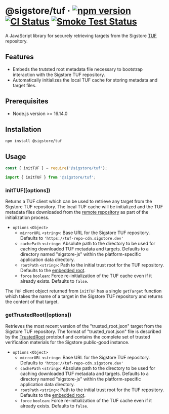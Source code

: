 # @sigstore/tuf &middot; [![npm version](https://img.shields.io/npm/v/@sigstore/tuf.svg?style=flat)](https://www.npmjs.com/package/@sigstore/tuf) [![CI Status](https://github.com/sigstore/sigstore-js/workflows/CI/badge.svg)](https://github.com/sigstore/sigstore-js/actions/workflows/ci.yml) [![Smoke Test Status](https://github.com/sigstore/sigstore-js/workflows/smoke-test/badge.svg)](https://github.com/sigstore/sigstore-js/actions/workflows/smoke-test.yml)

A JavaScript library for securely retrieving targets from the Sigstore [TUF][1]
repository.

## Features

- Embeds the trutsted root metadata file necessary to bootstrap interaction
  with the Sigstore TUF repository.
- Automatically initializes the local TUF cache for storing metadata and
  target files.

## Prerequisites

- Node.js version >= 16.14.0

## Installation

```
npm install @sigstore/tuf
```

## Usage

```javascript
const { initTUF } = require('@sigstore/tuf');
```

```javascript
import { initTUF } from '@sigstore/tuf';
```

### initTUF([options])

Returns a TUF client which can be used to retrieve any target from the Sigstore
TUF repository. The local TUF cache will be initialized and the TUF metadata
files downloaded from the [remote repository][2] as part of the initialization
process.

- `options` `<Object>`
  - `mirrorURL` `<string>`: Base URL for the Sigstore TUF repository. Defaults to `'https://tuf-repo-cdn.sigstore.dev'`
  - `cachePath` `<string>`: Absolute path to the directory to be used for caching downloaded TUF metadata and targets. Defaults to a directory named "sigstore-js" within the platform-specific application data directory.
  - `rootPath` `<string>`: Path to the initial trust root for the TUF repository. Defaults to the [embedded root](./store/public-good-instance-root.json).
  - `force` `boolean`: Force re-initialization of the TUF cache even if it already exists. Defaults to `false`.

The `TUF` client object returned from `initTUF` has a single `getTarget`
function which takes the name of a target in the Sigstore TUF repository
and returns the content of that target.

### getTrustedRoot([options])

Retrieves the most recent version of the "trusted_root.json" target from the
Sigstore TUF repository. The format of "trusted_root.json" file is described
by the [TrustedRoot][3] protobuf and contains the complete set of trusted
verification materials for the Sigstore public-good instance.

- `options` `<Object>`
  - `mirrorURL` `<string>`: Base URL for the Sigstore TUF repository. Defaults to `'https://tuf-repo-cdn.sigstore.dev'`
  - `cachePath` `<string>`: Absolute path to the directory to be used for caching downloaded TUF metadata and targets. Defaults to a directory named "sigstore-js" within the platform-specific application data directory.
  - `rootPath` `<string>`: Path to the initial trust root for the TUF repository. Defaults to the [embedded root](./store/public-good-instance-root.json).
  - `force` `boolean`: Force re-initialization of the TUF cache even if it already exists. Defaults to `false`.

[1]: https://theupdateframework.io/
[2]: https://sigstore-tuf-root.storage.googleapis.com/
[3]: https://github.com/sigstore/protobuf-specs/blob/main/protos/sigstore_trustroot.proto
